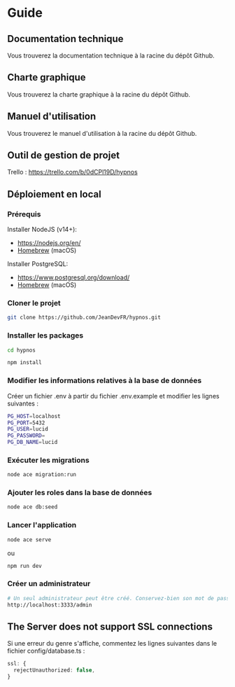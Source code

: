 # Guide

## Documentation technique

Vous trouverez la documentation technique à la racine du dépôt Github.

## Charte graphique

Vous trouverez la charte graphique à la racine du dépôt Github.

## Manuel d'utilisation

Vous trouverez le manuel d'utilisation à la racine du dépôt Github.

## Outil de gestion de projet

Trello : https://trello.com/b/0dCPl19D/hypnos

## Déploiement en local

### Prérequis

Installer NodeJS (v14+):

- https://nodejs.org/en/
- [Homebrew](https://formulae.brew.sh/formula/node) (macOS)

Installer PostgreSQL:

- https://www.postgresql.org/download/
- [Homebrew](https://formulae.brew.sh/formula/postgresql) (macOS)

### Cloner le projet

```bash
git clone https://github.com/JeanDevFR/hypnos.git
```

### Installer les packages

```bash
cd hypnos
```

```bash
npm install
```

### Modifier les informations relatives à la base de données

Créer un fichier .env à partir du fichier .env.example et modifier les lignes suivantes :

```bash
PG_HOST=localhost
PG_PORT=5432
PG_USER=lucid
PG_PASSWORD=
PG_DB_NAME=lucid
```

### Exécuter les migrations

```bash
node ace migration:run
```

### Ajouter les roles dans la base de données

```bash
node ace db:seed
```

### Lancer l'application

```bash
node ace serve
```

ou

```bash
npm run dev
```

### Créer un administrateur

```bash
# Un seul administrateur peut être créé. Conservez-bien son mot de passe.
http://localhost:3333/admin
```

## The Server does not support SSL connections

Si une erreur du genre s'affiche, commentez les lignes suivantes dans le fichier config/database.ts :

```typescript
ssl: {
  rejectUnauthorized: false,
}
```
